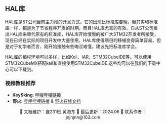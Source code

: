 ## HAL库

HAL库是ST公司目前主力推的开发方式。它的出现比标准库要晚，但其实和标准库一样，都是为了节省程序开发的时期，而且HAL库尤其的有效。自从ST公司推出HAL库来替代原有的标准库，HAL库开始慢慢的被广大STM32开发者所接受，现在已经在实际的项目开发中大量使用，HAL库使得项目的移植变得简单容易，但是对于初学者而言，刚开始接触有些晦涩难懂。建议先把标准库学会。

HAL库的编程环境可以多样，比如Keil、IAR、STM32CubeIDE等，可以使用STM32CubeMX搭配keil和直接使用STM32CubeIDE.这些均可以在我们的下载中心可以下载到。

### 视频教程推荐

- **KeySking**: [哔哩哔哩链接](https://www.bilibili.com/video/BV12v4y1y7uV/?spm_id_from=333.788)
- **野火**: [哔哩哔哩链接](https://www.bilibili.com/video/BV18X4y1M763?p=15&vd_source=0bd1e74e0fe7e200ff74a89bbb96cc11) & [野火在线文档](https://doc.embedfire.com/mcu/stm32/f103/hal_general/zh/latest/index.html)

<div align="center">
🎨 文档维护：自231班 黄海东 
📅 最后更新：2024.06  
📧 联系作者：jnjnjnn@163.com
</div>